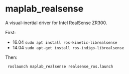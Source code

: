 # maplab_realsense

A visual-inertial driver for Intel RealSense ZR300.

First:
* 16.04 ```sudo apt install ros-kinetic-librealsense```
* 14.04 ```sudo apt-get install ros-indigo-librealsense```

Then:
```
 roslaunch maplab_realsense realsense_ros.launch
 ```
